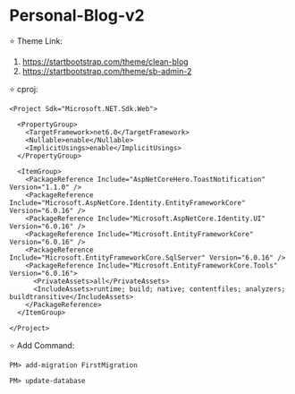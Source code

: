 # Personal-Blog-v2

⭐ Theme Link: 
1. https://startbootstrap.com/theme/clean-blog
2. https://startbootstrap.com/theme/sb-admin-2

⭐ cproj: 
```cproj
<Project Sdk="Microsoft.NET.Sdk.Web">

  <PropertyGroup>
    <TargetFramework>net6.0</TargetFramework>
    <Nullable>enable</Nullable>
    <ImplicitUsings>enable</ImplicitUsings>
  </PropertyGroup>

  <ItemGroup>
    <PackageReference Include="AspNetCoreHero.ToastNotification" Version="1.1.0" />
    <PackageReference Include="Microsoft.AspNetCore.Identity.EntityFrameworkCore" Version="6.0.16" />
    <PackageReference Include="Microsoft.AspNetCore.Identity.UI" Version="6.0.16" />
    <PackageReference Include="Microsoft.EntityFrameworkCore" Version="6.0.16" />
    <PackageReference Include="Microsoft.EntityFrameworkCore.SqlServer" Version="6.0.16" />
    <PackageReference Include="Microsoft.EntityFrameworkCore.Tools" Version="6.0.16">
      <PrivateAssets>all</PrivateAssets>
      <IncludeAssets>runtime; build; native; contentfiles; analyzers; buildtransitive</IncludeAssets>
    </PackageReference>
  </ItemGroup>

</Project>

```

⭐ Add Command: 
```
PM> add-migration FirstMigration
```
```
PM> update-database
```
